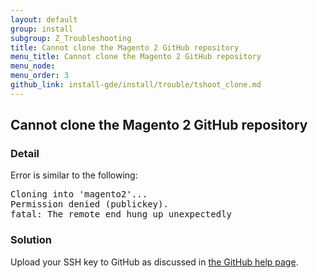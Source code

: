 ```yaml
---
layout: default
group: install
subgroup: Z_Troubleshooting
title: Cannot clone the Magento 2 GitHub repository
menu_title: Cannot clone the Magento 2 GitHub repository
menu_node: 
menu_order: 3
github_link: install-gde/install/trouble/tshoot_clone.md
---
```



<h2 id="install-trouble-cannot-clone">Cannot clone the Magento 2 GitHub repository</h2>

### Detail

Error is similar to the following:

<pre>Cloning into 'magento2'...
Permission denied (publickey).
fatal: The remote end hung up unexpectedly</pre>

### Solution

Upload your SSH key to GitHub as discussed in <a href="https://help.github.com/articles/generating-ssh-keys" target="_blank">the GitHub help page</a>.

